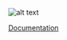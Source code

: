 ![alt text](https://travis-ci.org/awestlake87/sc2-rs.svg?branch=master)

[Documentation](https://awestlake87.github.io/sc2-rs)
